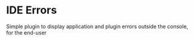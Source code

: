 # IDE Errors

Simple plugin to display application and plugin errors outside the console, for the end-user
